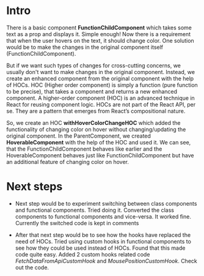 
# Intro

There is a basic component **FunctionChildComponent** which takes some text as a prop and displays it. Simple enough! Now there is a requirement that when the user hovers on the text, it should change color. One solution would be to make the changes in the original component itself (FunctionChildComponent).

But if we want such types of changes for cross-cutting concerns, we usually don't want to make changes in the original component. Instead, we create an enhanced component from the original component with the help of HOCs. HOC (Higher order component) is simply a function (pure function to be precise), that takes a component and returns a new enhanced component. A higher-order component (HOC) is an advanced technique in React for reusing component logic. HOCs are not part of the React API, per se. They are a pattern that emerges from React’s compositional nature.

So, we create an HOC **withHoverColorChangeHOC** which added the functionality of changing color on hover without changing/updating the original component. In the ParentComponent, we created **HoverableComponent** with the help of the HOC and used it. We can see, that the FunctionChildComponent behaves like earlier and the HoverableComponent behaves just like FunctionChildComponent but have an additional feature of changing color on hover.

# Next steps

- Next step would be to experiment switching between class components and functional components. Tried doing it. Converted the class components to functional components and vice-versa. It worked fine. Currently the switched code is kept in comments

- After that next step would be to see how the hooks have replaced the need of HOCs. Tried using custom hooks in functional components to see how they could be used instead of HOCs. Found that this made code quite easy. Added 2 custom hooks related code *FetchDataFromApiCustomHook* and *MousePositionCustomHook*. Check out the code.